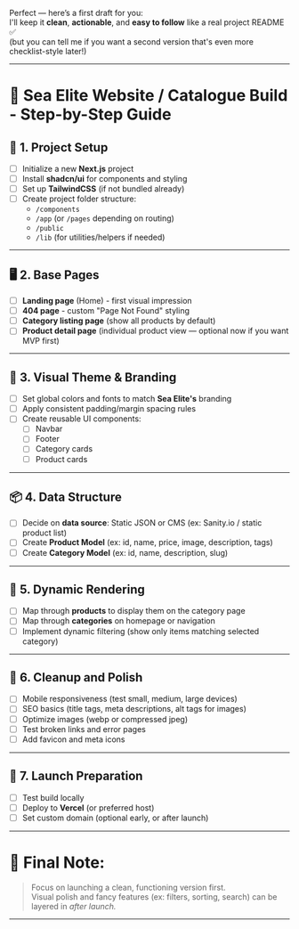 Perfect — here’s a first draft for you:  
I'll keep it **clean**, **actionable**, and **easy to follow** like a real project README ✅  
(but you can tell me if you want a second version that's even more checklist-style later!)

---

# 🧭 Sea Elite Website / Catalogue Build - Step-by-Step Guide

## 📂 1. Project Setup

- [ ] Initialize a new **Next.js** project
- [ ] Install **shadcn/ui** for components and styling
- [ ] Set up **TailwindCSS** (if not bundled already)
- [ ] Create project folder structure:
  - `/components`
  - `/app` (or `/pages` depending on routing)
  - `/public`
  - `/lib` (for utilities/helpers if needed)

---

## 🖥️ 2. Base Pages

- [ ] **Landing page** (Home) - first visual impression
- [ ] **404 page** - custom "Page Not Found" styling
- [ ] **Category listing page** (show all products by default)
- [ ] **Product detail page** (individual product view — optional now if you want MVP first)

---

## 🎨 3. Visual Theme & Branding

- [ ] Set global colors and fonts to match **Sea Elite's** branding
- [ ] Apply consistent padding/margin spacing rules
- [ ] Create reusable UI components:
  - [ ] Navbar
  - [ ] Footer
  - [ ] Category cards
  - [ ] Product cards

---

## 📦 4. Data Structure

- [ ] Decide on **data source**: Static JSON or CMS (ex: Sanity.io / static product list)
- [ ] Create **Product Model** (ex: id, name, price, image, description, tags)
- [ ] Create **Category Model** (ex: id, name, description, slug)

---

## 🔎 5. Dynamic Rendering

- [ ] Map through **products** to display them on the category page
- [ ] Map through **categories** on homepage or navigation
- [ ] Implement dynamic filtering (show only items matching selected category)

---

## 🧹 6. Cleanup and Polish

- [ ] Mobile responsiveness (test small, medium, large devices)
- [ ] SEO basics (title tags, meta descriptions, alt tags for images)
- [ ] Optimize images (webp or compressed jpeg)
- [ ] Test broken links and error pages
- [ ] Add favicon and meta icons

---

## 🚀 7. Launch Preparation

- [ ] Test build locally
- [ ] Deploy to **Vercel** (or preferred host)
- [ ] Set custom domain (optional early, or after launch)

---

# 🏁 Final Note:

> Focus on launching a clean, functioning version first.  
> Visual polish and fancy features (ex: filters, sorting, search) can be layered in _after launch._

---
